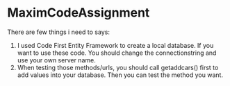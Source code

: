 # MaximCodeAssignment
 
There are few things i need to says:
1. I used Code First Entity Framework to create a local database. If you want to use these code. You should change the connectionstring and use your own server name.
2. When testing those methods/urls, you should call getaddcars() first to add values into your database. Then you can test the method you want.

